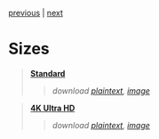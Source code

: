 [previous](x) | [next](x)  

# Sizes  
> [**Standard**](x)  
> > *download [plaintext](x), [image](x)*  

> [**4K Ultra HD**](x)  
> > *download [plaintext](x), [image](x)*  
